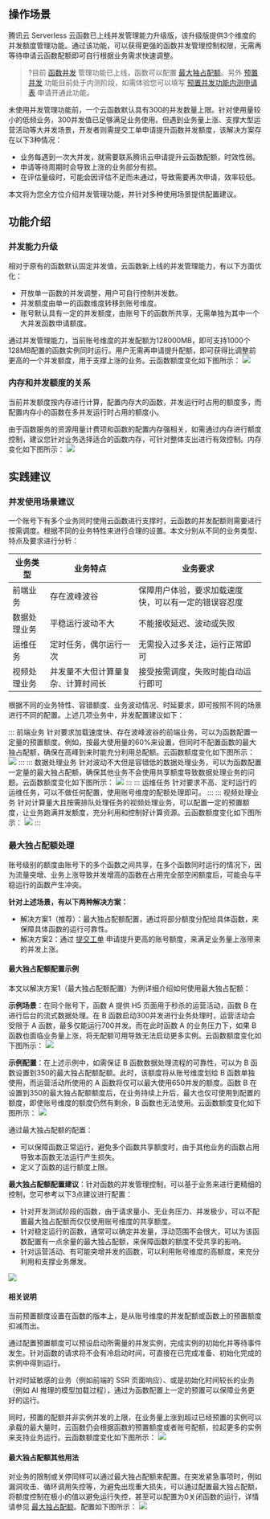## 操作场景


腾讯云 Serverless 云函数已上线并发管理能力升级版，该升级版提供3个维度的并发额度管理功能。通过该功能，可以获得更强的函数并发管理控制权限，无需再等待申请云函数配额即可自行根据业务需求快速调整。


>?目前 [函数并发](https://cloud.tencent.com/document/product/583/45757) 管理功能已上线，函数可以配置 [最大独占配额](https://cloud.tencent.com/document/product/583/49313)。另外 [预置并发](https://cloud.tencent.com/document/product/583/46743) 功能目前处于内测阶段，如需体验您可以填写 [预置并发功能内测申请表](https://cloud.tencent.com/apply/p/j1fl01i6f2i) 申请开通此功能。




未使用并发管理功能前，一个云函数默认具有300的并发数量上限。针对使用量较小的低频业务，300并发值已足够满足业务使用。但遇到业务量上涨、支撑大型运营活动等大并发场景，开发者则需提交工单申请提升函数并发额度，该解决方案存在以下3种情况：

- 业务每遇到一次大并发，就需要联系腾讯云申请提升云函数配额，时效性弱。 
- 申请等待周期时会导致上涨的业务部分有损。
- 在评估量级时，可能会因评估不足而未通过，导致需要再次申请，效率较低。

本文将为您全方位介绍并发管理功能，并针对多种使用场景提供配置建议。



## 功能介绍

### 并发能力升级

相对于原有的函数默认固定并发值，云函数新上线的并发管理能力，有以下方面优化：

- 开放单一函数的并发调整，用户可自行控制并发数。
- 并发额度由单一的函数维度转移到账号维度。
- 账号默认具有一定的并发额度，由账号下的函数所共享，无需单独为其中一个大并发函数申请额度。

通过并发管理能力，当前账号维度的并发配额为128000MB，即可支持1000个128MB配置的函数实例同时运行。用户无需再申请提升配额，即可获得比调整前更高的一个并发额度，用于支撑上涨的业务。云函数额度变化如下图所示：
![](https://main.qcloudimg.com/raw/a2106887ed00e2a39b165da40bd0c993.jpg)


### 内存和并发额度的关系

当前并发额度按内存进行计算，配置内存大的函数，并发运行时占用的额度多，而配置内存小的函数在多并发运行时占用的额度小。

由于函数服务的资源用量计费项和函数的配置内存强相关，如需通过内存进行额度控制，建议您针对业务选择适合的函数内存，可针对整体支出进行有效控制。内存变化如下图所示：
![](https://main.qcloudimg.com/raw/6a9ca742d216db39f8519a4b0c103905.png)





## 实践建议

### 并发使用场景建议

一个账号下有多个业务同时使用云函数进行支撑时，云函数的并发配额则需要进行按需调度。根据不同的业务特性来进行合理的设置。本文分别从不同的业务类型、特点及要求进行分析：

| 业务类型 | 业务特点 | 业务要求 | 
|---------|---------|---------|
| 前端业务 | 存在波峰波谷 | 保障用户体验，要求加载速度快，可以有一定的错误容忍度 | 
| 数据处理业务 | 平稳运行波动不大 | 不能接收延迟、波动或失败|
| 运维任务 | 定时任务，偶尔运行一次 | 无需投入过多关注，运行正常即可 |
| 视频处理业务 | 并发量不大但计算量复杂、计算时间长 | 接受按需调度，失败时能自动运行即可|


根据不同的业务特性、容错额度、业务波动情况、时延要求，即可按照不同的场景进行不同的配置。上述几项业务中，并发配置建议如下：

[](id:proposal)
<dx-tabs>
::: 前端业务
针对要求加载速度快、存在波峰波谷的前端业务，可以为函数配置一定量的预置额度。例如，按最大使用量的60%来设置，但同时不配置函数的最大独占配额，确保在高峰到来时能充分利用总配额。云函数额度变化如下图所示：
![](https://main.qcloudimg.com/raw/37924aebd90201ce90a37f3097633aa4.jpg)
:::
::: 数据处理业务
针对波动不大但是容错低的数据处理业务，可以为函数配置一定量的最大独占配额，确保其他业务不会使用共享额度导致数据处理业务的问题。云函数额度变化如下图所示：
![](https://main.qcloudimg.com/raw/cafda1d786b1c6c42455ab4709f9e395.png)
:::
::: 运维任务
针对要求不高、定时运行的运维任务，可以不做任何配置，使用账号维度的配额处理即可。
:::
::: 视频处理业务
针对计算量大且按需排队处理任务的视频处理业务，可以配置一定的预置额度，让业务跑满并发额度，充分利用和控制好计算资源。云函数额度变化如下图所示：
![](https://main.qcloudimg.com/raw/817812cd7e0fea2d4fd973178855360e.jpg)
:::
</dx-tabs>



### 最大独占配额处理

账号级别的额度由账号下的多个函数之间共享，在多个函数同时运行的情况下，因为流量突增、业务上涨导致并发增高的函数在占用完全部空闲额度后，可能会与平稳运行的函数产生冲突。

**针对上述场景，有以下两种解决方案：**


- 解决方案1（推荐）：最大独占配额配置，通过将部分额度分配给具体函数，来保障具体函数的运行可靠性。
- 解决方案2：通过 [提交工单](https://console.cloud.tencent.com/workorder/category) 申请提升更高的账号额度，来满足业务量上涨带来的并发上涨。

#### 最大独占配额配置示例

本文以解决方案1（最大独占配额配置）为例详细介绍如何使用最大独占配额：

**示例场景**：在同个账号下，函数 A 提供 H5 页面用于秒杀的运营活动，函数 B 在进行后台的流式数据处理。在 B 函数启动300并发进行业务处理时，运营活动会受限于 A 函数，最多仅能运行700并发。而在此时函数 A 的业务压力下，如果 B 函数也面临业务量上涨，将无配额可用导致无法启动更多实例。云函数额度变化如下图所示：
![](https://main.qcloudimg.com/raw/c16708794424513bd494204cf6df1fa6.jpg)

**示例配置**：在上述示例中，如需保证 B 函数数据处理流程的可靠性，可以为 B 函数设置到350的最大独占配额配额。此时，该额度将从账号维度划给 B 函数单独使用，而运营活动所使用的 A 函数将仅可以最大使用650并发的额度。函数 B 在设置到350的最大独占配额额度后，在业务持续上升后，最大也仅可使用到配置的额度，即使账号维度的额度仍然有剩余，B 函数也无法使用。云函数额度变化如下图所示：
![](https://main.qcloudimg.com/raw/cafda1d786b1c6c42455ab4709f9e395.png)

通过最大独占配额的配置：
- 可以保障函数正常运行，避免多个函数共享额度时，由于其他业务的函数占用导致本函数无法运行产生损失。
- 定义了函数的运行额度上限。

**最大独占配额配置建议**：针对函数的并发管理控制，可以基于业务来进行更精细的控制，您可参考以下3点建议进行配置：
- 针对开发测试阶段的函数，由于请求量小、无业务压力、并发极少，可以不配置最大独占配额而仅仅使用账号维度的共享额度。
- 针对稳定运行的函数，通常可以确定并发量，浮动范围不会很大，可以为该函数配置有一点余量的最大独占配额，来保障函数的额度不受共享的影响。
- 针对运营活动、有可能突增并发的函数，可以利用账号维度的高额度，来充分利用和支撑业务爆发。


![](https://main.qcloudimg.com/raw/bf3fd2e7e168947a1198a22f6371af84.png)




#### 相关说明
当前预置额度设置在函数的版本上，是从账号维度的并发配额或函数上的预置额度扣减而出。

通过配置预置额度可以预设启动所需量的并发实例，完成实例的初始化并等待事件发生。针对函数的请求将不会有冷启动时间，可直接在已完成准备、初始化完成的实例中得到运行。

针对时延敏感的业务（例如前端的 SSR 页面响应）、或是初始化时间较长的业务（例如 AI 推理的模型加载过程），通过为函数配置上一定的预置可以保障业务更好的运行。

同时，预置的配额并非实例并发的上限，在业务量上涨到超过已经预置的实例可以承载的最大量时，云函数仍会根据函数的预置额度或者账号配额，拉起更多的实例来支持业务运行。云函数额度变化如下图所示：
![](https://main.qcloudimg.com/raw/a8c2de01b6289e860d1d41e907415b22.jpg)


#### 最大独占配额其他用法

对业务的限制或关停同样可以通过最大独占配额来配置。在突发紧急事项时，例如漏洞攻击、循环调用失控等，为避免出现重大损失，可以通过配置最大独占配额，将额度控制在极小的值以避免运行失控，甚至可以配置为0关闭函数的运行，详情请参见 [最大独占配额](https://cloud.tencent.com/document/product/583/49313)。配置如下图所示：
![](https://main.qcloudimg.com/raw/224d3a2459d297800b41beea65bee6a4.png)
